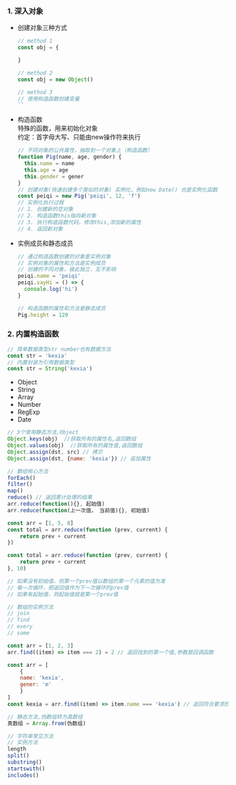 ### 1. 深入对象  
- 创建对象三种方式  
  ```js
  // method 1
  const obj = {

  }

  // method 2
  const obj = new Object()

  // method 3
  // 使用构造函数创建变量
  ``
- 构造函数  
特殊的函数，用来初始化对象  
约定：首字母大写、只能由new操作符来执行
  ```js
  // 不同对象的公共属性，抽取到一个对象上（构造函数）
  function Pig(name, age, gender) {
    this.name = name
    this.age = age
    this.gender = gener
  }
  // 创建对象(快速创建多个类似的对象) 实例化，例如new Date() 也是实例化函数
  const peiqi = new Pig('peiqi', 12, 'f')
  // 实例化执行过程
  // 1. 创建新的空对象
  // 2. 构造函数this指向新对象
  // 3. 执行构造函数代码，修改this,添加新的属性
  // 4. 返回新对象
  ```
- 实例成员和静态成员  
  ```js
  // 通过构造函数创建的对象是实例对象
  // 实例对象的属性和方法是实例成员
  // 创建的不同对象，彼此独立，互不影响
  peiqi.name = 'peiqi'
  peiqi.sayHi = () => {
    console.log('hi')
  }

  // 构造函数的属性和方法是静态成员
  Pig.height = 120
  ```
  
### 2. 内置构造函数  
```js
// 简单数据类型str number也有数据方法
const str = 'kexia'
// 内置封装为引用数据类型
const str = String('kexia')
```
- Object
- String
- Array
- Number
- RegExp
- Date
```js
// 3个常用静态方法,Object  
Object.keys(obj)  //获取所有的属性名,返回数组
Object.values(obj)  //获取所有的属性值,返回数组
Object.assign(dst, src) // 拷贝
Object.assign(dst, {name: 'kexia'}) // 追加属性
```
```js
// 数组核心方法
forEach()
filter()
map()
reduce() // 返回累计处理的结果  
arr.reduce(function(){}, 起始值)
arr.reduce(function(上一次值， 当前值){}, 初始值)

const arr = [1, 5, 8]
const total = arr.reduce(function (prev, current) {
    return prev + current
})

const total = arr.reduce(function (prev, current) {
    return prev + current
}, 10)

// 如果没有初始值，则第一个prev值以数组的第一个元素的值为准
// 每一次循环，把返回值作为下一次循环的prev值
// 如果有起始值，则起始值就是第一个prev值

// 数组的实例方法
// join
// find
// every
// some

const arr = [1, 2, 3]
arr.find((item) => item === 2) = 2 // 返回找到的第一个值,参数是回调函数

const arr = [
    {
    name: 'kexia',
    gener: 'm'
    }
]
const kexia = arr.find((item) => item.name === 'kexia') // 返回符合要求的数组元素（是一个对象）

// 静态方法,伪数组转为真数组
真数组 = Array.from(伪数组)
```
```js
// 字符串常见方法
// 实例方法
length
split()
substring()
startswith()
includes()
```
